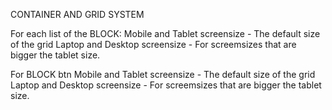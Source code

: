 CONTAINER AND GRID SYSTEM

For each list of the BLOCK:
Mobile and Tablet screensize - The default size of the grid
Laptop and Desktop screensize - For screemsizes that are bigger the tablet size.

For BLOCK btn
Mobile and Tablet screensize - The default size of the grid
Laptop and Desktop screensize - For screemsizes that are bigger the tablet size.
